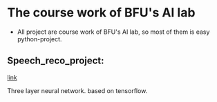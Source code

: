 # The course work of BFU's AI lab
* All project are course work of BFU's AI lab, so most of them is easy python-project.
## Speech_reco_project:
<p> <a href="https://github.com/vzxxbacq/BFU_AI_Lab_Practice/tree/master/SPEECH_RECO_MLP" title="Title">
link</a> </p>
    Three layer neural network.
    based on tensorflow.
